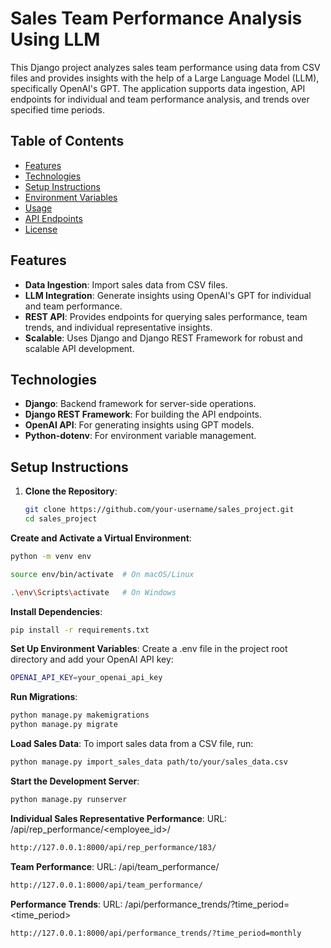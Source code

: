 # Sales Team Performance Analysis Using LLM

This Django project analyzes sales team performance using data from CSV files and provides insights with the help of a Large Language Model (LLM), specifically OpenAI's GPT. The application supports data ingestion, API endpoints for individual and team performance analysis, and trends over specified time periods.

## Table of Contents
- [Features](#features)
- [Technologies](#technologies)
- [Setup Instructions](#setup-instructions)
- [Environment Variables](#environment-variables)
- [Usage](#usage)
- [API Endpoints](#api-endpoints)
- [License](#license)

## Features
- **Data Ingestion**: Import sales data from CSV files.
- **LLM Integration**: Generate insights using OpenAI's GPT for individual and team performance.
- **REST API**: Provides endpoints for querying sales performance, team trends, and individual representative insights.
- **Scalable**: Uses Django and Django REST Framework for robust and scalable API development.

## Technologies
- **Django**: Backend framework for server-side operations.
- **Django REST Framework**: For building the API endpoints.
- **OpenAI API**: For generating insights using GPT models.
- **Python-dotenv**: For environment variable management.
  
## Setup Instructions

1. **Clone the Repository**:
   ```bash
   git clone https://github.com/your-username/sales_project.git
   cd sales_project

**Create and Activate a Virtual Environment**:
```bash
python -m venv env
```
```bash
source env/bin/activate  # On macOS/Linux
```
```bash
.\env\Scripts\activate   # On Windows
```
 **Install Dependencies**:
```bash
pip install -r requirements.txt
```
**Set Up Environment Variables**:
Create a .env file in the project root directory and add your OpenAI API key:
```bash
OPENAI_API_KEY=your_openai_api_key
```
**Run Migrations**:
```bash
python manage.py makemigrations
python manage.py migrate
```
**Load Sales Data**:
To import sales data from a CSV file, run:
```bash
python manage.py import_sales_data path/to/your/sales_data.csv
```
**Start the Development Server**:
```bash
python manage.py runserver
```

**Individual Sales Representative Performance**:
URL: /api/rep_performance/<employee_id>/
```bash
http://127.0.0.1:8000/api/rep_performance/183/ 
```

**Team Performance**:
URL: /api/team_performance/
```bash
http://127.0.0.1:8000/api/team_performance/ 
```

**Performance Trends**:
URL: /api/performance_trends/?time_period=<time_period>
```bash
http://127.0.0.1:8000/api/performance_trends/?time_period=monthly
```
